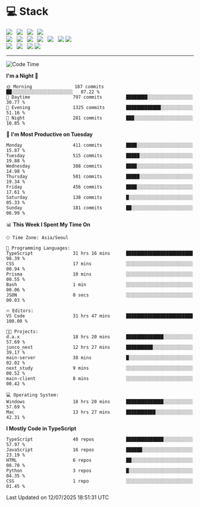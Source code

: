 <h1>💻 Stack</h1>
<div>
 <!-- badge : https://shields.io/ -->
 <!-- icon : https://simpleicons.org/?q=Get -->
 <img src="https://img.shields.io/badge/HTML5-e74c3c?style=flat-square&logo=HTML5&logoColor=white"/> &nbsp 
 <img src="https://img.shields.io/badge/CSS3-0A84FF?style=flat-square&logo=CSS3&logoColor=white"/> &nbsp 
 <img src="https://img.shields.io/badge/JavaScript-FFCD11?style=flat-square&logo=JavaScript&logoColor=white"/> &nbsp 
 <img src="https://img.shields.io/badge/TypeScript-3075C0?style=flat-square&logo=TypeScript&logoColor=white"/>
 <br/>
 <img src="https://img.shields.io/badge/Next-000000?style=flat-square&logo=nextdotjs&logoColor=white"/> &nbsp 
 <img src="https://img.shields.io/badge/React-00BCF6?style=flat-square&logo=React&logoColor=white"/> &nbsp 
 <img src="https://img.shields.io/badge/Redux-764ABC?style=flat-square&logo=Redux&logoColor=white"/> &nbsp
 <img src="https://img.shields.io/badge/Recoil-3578E5?style=flat-square&logo=recoil&logoColor=white"/> &nbsp
 <img src="https://img.shields.io/badge/React-Query-FF4154?style=flat-square&logo=reactquery&logoColor=white"/> &nbsp 
 <img src="https://img.shields.io/badge/styled%2Dcomponents-DB7093?style=flat-square&logo=styled%2Dcomponents&logoColor=white"/>
 <img src="https://img.shields.io/badge/CSS Modules-000000?style=flat-square&logo=CSS Modules&logoColor=white"/> &nbsp 
 <br/>
 <img src="https://img.shields.io/badge/Node-339933?style=flat-square&logo=Node.js&logoColor=white"/> &nbsp 
 <img src="https://img.shields.io/badge/Express-000000?style=flat-square&logo=Express&logoColor=white"/> &nbsp 
 <img src="https://img.shields.io/badge/MongoDB-47A248?style=flat-square&logo=MongoDB&logoColor=white"/>
 <img src="https://img.shields.io/badge/MariaDB-003545?style=flat-square&logo=mariadb&logoColor=white"/>
</div>

<hr>

<!--START_SECTION:waka-->
![Code Time](http://img.shields.io/badge/Code%20Time-2%2C627%20hrs%2052%20mins-blue)

**I'm a Night 🦉** 

```text
🌞 Morning                187 commits         ██░░░░░░░░░░░░░░░░░░░░░░░   07.22 % 
🌆 Daytime                797 commits         ████████░░░░░░░░░░░░░░░░░   30.77 % 
🌃 Evening                1325 commits        █████████████░░░░░░░░░░░░   51.16 % 
🌙 Night                  281 commits         ███░░░░░░░░░░░░░░░░░░░░░░   10.85 % 
```
📅 **I'm Most Productive on Tuesday** 

```text
Monday                   411 commits         ████░░░░░░░░░░░░░░░░░░░░░   15.87 % 
Tuesday                  515 commits         █████░░░░░░░░░░░░░░░░░░░░   19.88 % 
Wednesday                388 commits         ████░░░░░░░░░░░░░░░░░░░░░   14.98 % 
Thursday                 501 commits         █████░░░░░░░░░░░░░░░░░░░░   19.34 % 
Friday                   456 commits         ████░░░░░░░░░░░░░░░░░░░░░   17.61 % 
Saturday                 138 commits         █░░░░░░░░░░░░░░░░░░░░░░░░   05.33 % 
Sunday                   181 commits         ██░░░░░░░░░░░░░░░░░░░░░░░   06.99 % 
```


📊 **This Week I Spent My Time On** 

```text
🕑︎ Time Zone: Asia/Seoul

💬 Programming Languages: 
TypeScript               31 hrs 16 mins      █████████████████████████   98.39 % 
CSS                      17 mins             ░░░░░░░░░░░░░░░░░░░░░░░░░   00.94 % 
Prisma                   10 mins             ░░░░░░░░░░░░░░░░░░░░░░░░░   00.55 % 
Bash                     1 min               ░░░░░░░░░░░░░░░░░░░░░░░░░   00.06 % 
JSON                     0 secs              ░░░░░░░░░░░░░░░░░░░░░░░░░   00.03 % 

🔥 Editors: 
VS Code                  31 hrs 47 mins      █████████████████████████   100.00 % 

🐱‍💻 Projects: 
d.a.x                    18 hrs 20 mins      ██████████████░░░░░░░░░░░   57.69 % 
junco_next               12 hrs 27 mins      ██████████░░░░░░░░░░░░░░░   39.17 % 
main-server              38 mins             █░░░░░░░░░░░░░░░░░░░░░░░░   02.02 % 
next_study               9 mins              ░░░░░░░░░░░░░░░░░░░░░░░░░   00.52 % 
main-client              8 mins              ░░░░░░░░░░░░░░░░░░░░░░░░░   00.42 % 

💻 Operating System: 
Windows                  18 hrs 20 mins      ██████████████░░░░░░░░░░░   57.69 % 
Mac                      13 hrs 27 mins      ███████████░░░░░░░░░░░░░░   42.31 % 
```

**I Mostly Code in TypeScript** 

```text
TypeScript               40 repos            ██████████████░░░░░░░░░░░   57.97 % 
JavaScript               16 repos            ██████░░░░░░░░░░░░░░░░░░░   23.19 % 
HTML                     6 repos             ██░░░░░░░░░░░░░░░░░░░░░░░   08.70 % 
Python                   3 repos             █░░░░░░░░░░░░░░░░░░░░░░░░   04.35 % 
CSS                      1 repo              ░░░░░░░░░░░░░░░░░░░░░░░░░   01.45 % 
```




 Last Updated on 12/07/2025 18:51:31 UTC
<!--END_SECTION:waka-->
